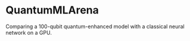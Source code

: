 # QuantumMLArena
Comparing a 100-qubit quantum-enhanced model with a classical neural network on a GPU.
